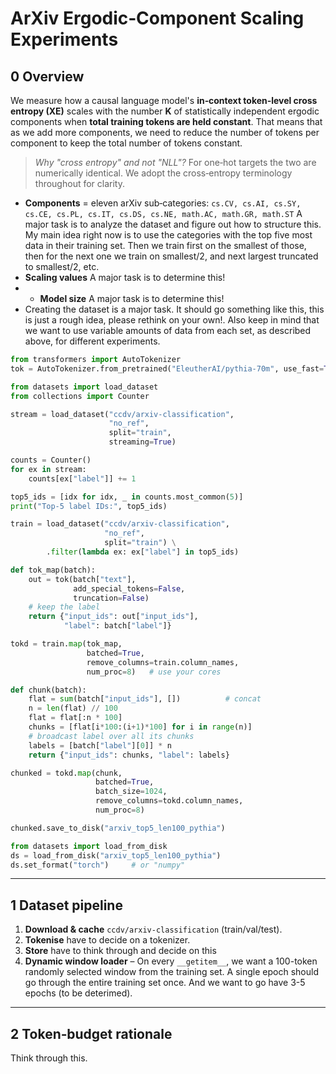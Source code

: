 # ArXiv Ergodic‑Component Scaling Experiments

## 0 Overview

We measure how a causal language model's **in‑context token‑level cross entropy (XE)** scales with the number **K** of statistically independent ergodic components when **total training tokens are held constant**. That means that as we add more components, we need to reduce the number of tokens per component to keep the total number of tokens constant.

> *Why "cross entropy" and not "NLL"?*  For one‑hot targets the two are numerically identical.  We adopt the cross‑entropy terminology throughout for clarity.

* **Components** = eleven arXiv sub‑categories:
  `cs.CV, cs.AI, cs.SY, cs.CE, cs.PL, cs.IT, cs.DS, cs.NE, math.AC, math.GR, math.ST`
  A major task is to analyze the dataset and figure out how to structure this. My main idea right now is to use the categories with the top five most data in their training set. Then we train first on the smallest of those, then for the next one we train on smallest/2, and next largest truncated to smallest/2, etc.
* **Scaling values** A major task is to determine this!
* * **Model size** A major task is to determine this!
* Creating the dataset is a major task. It should go something like this, this is just a rough idea, please rethink on your own!. Also keep in mind that we want to use variable amounts of data from each set, as described above, for different experiments.

```python
from transformers import AutoTokenizer
tok = AutoTokenizer.from_pretrained("EleutherAI/pythia-70m", use_fast=True)

from datasets import load_dataset
from collections import Counter

stream = load_dataset("ccdv/arxiv-classification",
                      "no_ref",
                      split="train",
                      streaming=True)

counts = Counter()
for ex in stream:
    counts[ex["label"]] += 1

top5_ids = [idx for idx, _ in counts.most_common(5)]
print("Top-5 label IDs:", top5_ids)

train = load_dataset("ccdv/arxiv-classification",
                     "no_ref",
                     split="train") \
        .filter(lambda ex: ex["label"] in top5_ids)

def tok_map(batch):
    out = tok(batch["text"],
              add_special_tokens=False,
              truncation=False)
    # keep the label
    return {"input_ids": out["input_ids"],
            "label": batch["label"]}

tokd = train.map(tok_map,
                 batched=True,
                 remove_columns=train.column_names,
                 num_proc=8)   # use your cores

def chunk(batch):
    flat = sum(batch["input_ids"], [])          # concat
    n = len(flat) // 100
    flat = flat[:n * 100]
    chunks = [flat[i*100:(i+1)*100] for i in range(n)]
    # broadcast label over all its chunks
    labels = [batch["label"][0]] * n
    return {"input_ids": chunks, "label": labels}

chunked = tokd.map(chunk,
                   batched=True,
                   batch_size=1024,
                   remove_columns=tokd.column_names,
                   num_proc=8)

chunked.save_to_disk("arxiv_top5_len100_pythia")

from datasets import load_from_disk
ds = load_from_disk("arxiv_top5_len100_pythia")
ds.set_format("torch")     # or "numpy"


```

---

## 1 Dataset pipeline

1. **Download & cache** `ccdv/arxiv-classification` (train/val/test).
2. **Tokenise** have to decide on a tokenizer.
3. **Store** have to think through and decide on this
4. **Dynamic window loader**
   – On every `__getitem__`, we want a 100-token randomly selected window from the training set. A single epoch should go through the entire training set once. And we want to go have 3-5 epochs (to be deterimed).


---

## 2 Token‑budget rationale

Think through this.